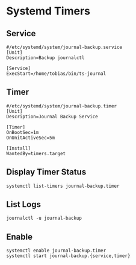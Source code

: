 # Systemd Timers

## Service
	#/etc/systemd/system/journal-backup.service
	[Unit]
	Description=Backup journalctl

	[Service]
	ExecStart=/home/tobias/bin/ts-journal

## Timer
	#/etc/systemd/system/journal-backup.timer
	[Unit]
	Description=Journal Backup Service

	[Timer]
	OnBootSec=1m
	OnUnitActiveSec=5m

	[Install]
	WantedBy=timers.target

## Display Timer Status

	systemctl list-timers journal-backup.timer

## List Logs
	
	journalctl -u journal-backup


## Enable

	systemctl enable journal-backup.timer
	systemctl start journal-backup.{service,timer}
